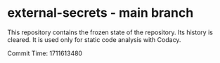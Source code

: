 # external-secrets - main branch

This repository contains the frozen state of the repository.
Its history is cleared. It is used only for static code
analysis with Codacy.

Commit Time: 1711613480